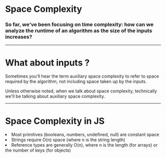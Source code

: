 <h1>Space Complexity</h1>
<h3>So far, we've been focusing on time complexity: how can we analyze the runtime of an algorithm as the size of the inputs increases?</h3>
<hr>
<h1>What about inputs ? </h1>
<p>Sometimes you'll hear the term auxiliary space complexity to refer to space required by the algorithm, not including space taken up by the inputs.</p>
<p>Unless otherwise noted, when we talk about space complexity, technically we'll be talking about auxiliary space complexity.</p>
<hr>
<h1>Space Complexity in JS</h1>
<li>Most primitives (booleans, numbers, undefined, null) are constant space
<li>Strings require O(n) space (where n is the string length)
<li>Reference types are generally O(n), where n is the length (for arrays) or the number of keys (for objects)